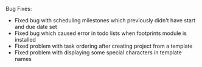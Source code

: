 Bug Fixes:

* Fixed bug with scheduling milestones which previously didn't have start and due date set
* Fixed bug which caused error in todo lists when footprints module is installed
* Fixed problem with task ordering after creating project from a template
* Fixed problem with displaying some special characters in template names